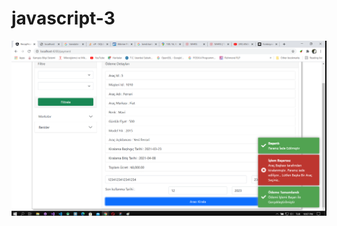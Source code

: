 # javascript-3


![alt text](https://github.com/DurumluEmrullah/Recap-Frontend/blob/master/image/1.png)
